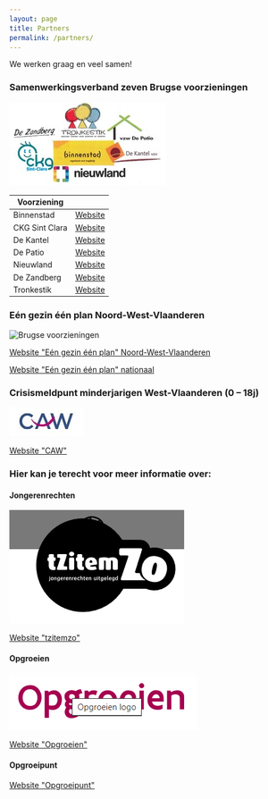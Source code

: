 ```yaml
---
layout: page
title: Partners
permalink: /partners/
---
```


We werken graag en veel samen!

### Samenwerkingsverband zeven Brugse voorzieningen

![Brugse voorzieningen](/assets/images/partners/brugse-voorzieningen.jpg)

| Voorziening |  |
|-------------|---------|
| Binnenstad | [Website](www.binnenstad.be) |
| CKG Sint Clara | [Website](www.ckgsintclara.be) |
| De Kantel | [Website](www.dekantel.be) |
| De Patio | [Website](www.depatiovzw.be) |
| Nieuwland | [Website](www.nieuwland.be) |
| De Zandberg | [Website](www.zandberg.be) |
| Tronkestik | [Website](www.tronkestik.be) |

### Eén gezin één plan Noord-West-Vlaanderen

![Brugse voorzieningen](/assets/images/partners/één-gezin.png)

[Website "Eén gezin één plan" Noord-West-Vlaanderen](www.1g1pnwvl.be)

[Website "Eén gezin één plan" nationaal](www.ééngezin-éénplan.be)

### Crisismeldpunt minderjarigen West-Vlaanderen (0 – 18j)

![CAW](/assets/images/partners/caw.jpg)

[Website "CAW"](https://www.caw.be/locaties/crisismeldpunt-minderjarigen-west-vlaanderen/)

### Hier kan je terecht voor meer informatie over:

#### Jongerenrechten

![tzitemzo](/assets/images/partners/tzitemzo.png)

[Website "tzitemzo"](https://tzitemzo.be/)

#### Opgroeien

![Opgroeien](/assets/images/partners/opgroeien.png)

[Website "Opgroeien"](https://www.opgroeien.be/)

#### Opgroeipunt

[Website "Opgroeipunt"](https://www.opgroeien.be/opgroeipunt)
